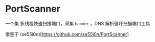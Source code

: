 # PortScanner

一个集 多线程快速扫描端口，采集 `banner` ，DNS 解析循环扫描端口工具

借鉴于 (se55i0n)[https://github.com/se55i0n/PortScanner]